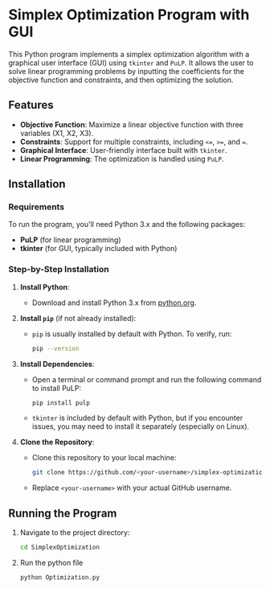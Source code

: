 # Simplex Optimization Program with GUI

This Python program implements a simplex optimization algorithm with a graphical user interface (GUI) using `tkinter` and `PuLP`. It allows the user to solve linear programming problems by inputting the coefficients for the objective function and constraints, and then optimizing the solution.

## Features

- **Objective Function**: Maximize a linear objective function with three variables (X1, X2, X3).
- **Constraints**: Support for multiple constraints, including `<=`, `>=`, and `=`.
- **Graphical Interface**: User-friendly interface built with `tkinter`.
- **Linear Programming**: The optimization is handled using `PuLP`.

## Installation

### Requirements

To run the program, you'll need Python 3.x and the following packages:

- **PuLP** (for linear programming)
- **tkinter** (for GUI, typically included with Python)

### Step-by-Step Installation

1. **Install Python**:
   - Download and install Python 3.x from [python.org](https://www.python.org/).

2. **Install `pip`** (if not already installed):
   - `pip` is usually installed by default with Python. To verify, run:
     ```bash
     pip --version
     ```

3. **Install Dependencies**:
   - Open a terminal or command prompt and run the following command to install PuLP:
     ```bash
     pip install pulp
     ```
   - `tkinter` is included by default with Python, but if you encounter issues, you may need to install it separately (especially on Linux).

4. **Clone the Repository**:
   - Clone this repository to your local machine:
     ```bash
     git clone https://github.com/<your-username>/simplex-optimization.git
     ```
   - Replace `<your-username>` with your actual GitHub username.

## Running the Program

1. Navigate to the project directory:
   ```bash
   cd SimplexOptimization
   ```
2. Run the python file
   ```bash
   python Optimization.py
   ```

